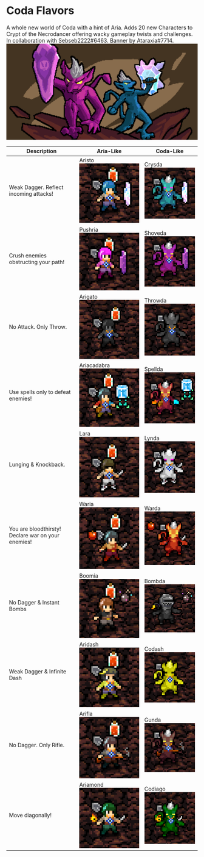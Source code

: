 # Coda Flavors
A whole new world of Coda with a hint of Aria. Adds 20 new Characters to Crypt of the Necrodancer offering wacky gameplay twists and challenges. In collaboration with Sebseb2222#6463. Banner by Ataraxia#7714.
<br />
<img src="CodaFlavorsBannerScaled.png">

| Description                                        | Aria-Like                                        | Coda-Like                                |
|----------------------------------------------------|--------------------------------------------------|------------------------------------------|
| Weak Dagger. Reflect incoming attacks!             | Aristo <img src="previews/aristo.png">           | Crysda <img src="previews/crysda.png">   |
| Crush enemies obstructing your path!               | Pushria <img src="previews/pushria.png">         | Shoveda <img src="previews/shoveda.png"> |
| No Attack. Only Throw.                             | Arigato <img src="previews/arigato.png">         | Throwda <img src="previews/throwda.png"> |
| Use spells only to defeat enemies!                 | Ariacadabra <img src="previews/ariacadabra.png"> | Spellda <img src="previews/spellda.png"> |
| Lunging & Knockback.                               | Lara <img src="previews/lara.png">               | Lynda <img src="previews/lynda.png">     |
| You are bloodthirsty! Declare war on your enemies! | Waria <img src="previews/waria.png">             | Warda <img src="previews/warda.png">     |
| No Dagger & Instant Bombs                          | Boomia <img src="previews/boomia.png">           | Bombda <img src="previews/bombda.png">   |
| Weak Dagger & Infinite Dash                        | Aridash <img src="previews/aridash.png">         | Codash <img src="previews/codash.png">   |
| No Dagger. Only Rifle.                             | Arifla <img src="previews/arifla.png">           | Gunda <img src="previews/gunda.png">     |
| Move diagonally!                                   | Ariamond <img src="previews/ariamond.png">       | Codiago <img src="previews/codiago.png"> |